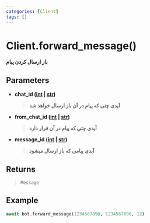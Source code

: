 ```yaml
---
categories: [Client]
tags: []
---
```


<h1>Client.<strong>forward_message()</strong></h1>

<p align="left" dir="rtl"><strong>باز ارسال کردن پیام</strong></p>

<h2>Parameters</h2>

<ul>
<li><strong>chat_id (<a href="https://docs.python.org/3/library/functions.html#int">int</a> | <a href="https://docs.python.org/3/library/stdtypes.html#str">str</a>)</strong><blockquote dir="rtl">
<p><strong>آیدی چتی که پیام در آن باز ارسال خواهد شد</strong></p>
</blockquote>
</li>
</ul>
<ul>
<li><strong>from_chat_id (<a href="https://docs.python.org/3/library/functions.html#int">int</a> | <a href="https://docs.python.org/3/library/stdtypes.html#str">str</a>)</strong><blockquote dir="rtl">
<p><strong>آیدی چتی که پیام در آن قرار دارد</strong></p>
</blockquote>
</li>
</ul>
<ul>
<li><strong>message_id (<a href="https://docs.python.org/3/library/functions.html#int">int</a> | <a href="https://docs.python.org/3/library/stdtypes.html#str">str</a>)</strong><blockquote dir="rtl">
<p><strong>آیدی پیامی که باز ارسال میشود</strong></p>
</blockquote>
</li>
</ul>

<h2>Returns</h2>

<blockquote>
<p><code>Message</code></p>
</blockquote>

<h2>Example</h2>

```python
await bot.forward_message(1234567890, 1234567890, 12)
```